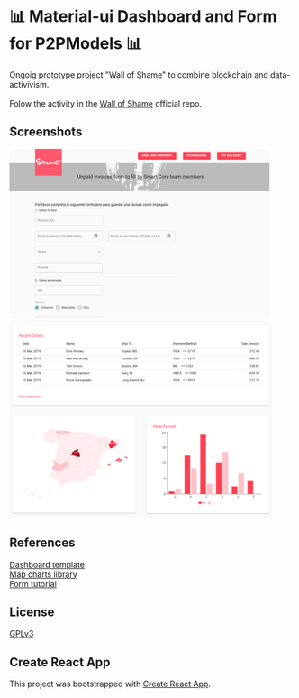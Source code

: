 # 📊 Material-ui Dashboard and Form for P2PModels 📊

Ongoig prototype project "Wall of Shame" to combine blockchain and data-activivism. \
\
Folow the activity in the [Wall of Shame](https://github.com/P2PModels/wallofshame-frontend) official repo.

## Screenshots

<img src="/figures/Form.png" height="300px" >

<img src="/figures/Dashboard.png" height="350px" style="display: inline-block">

## References

[Dashboard template](https://github.com/mui-org/material-ui/tree/master/docs/src/pages/getting-started/templates/dashboard) \
[Map charts library](https://www.react-simple-maps.io/) \
[Form tutorial](https://www.youtube.com/watch?v=-XKaSCU0ZLM)

## License

[GPLv3](https://www.gnu.org/licenses/gpl-3.0.en.html)

## Create React App

This project was bootstrapped with [Create React App](https://github.com/facebook/create-react-app).


